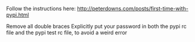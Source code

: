 Follow the instructions here:
http://peterdowns.com/posts/first-time-with-pypi.html

Remove all double braces
Explicitly put your password in both the pypi rc file and the pypi test rc file, to avoid a weird error 
